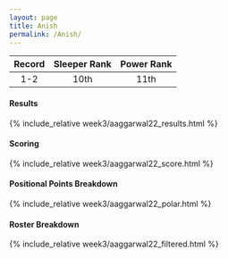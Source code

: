 ```yaml
---
layout: page
title: Anish
permalink: /Anish/
---
```


Record | Sleeper Rank | Power Rank               
:--: | :--: | :--:
1-2 | 10th | 11th   

#### Results
{% include_relative week3/aaggarwal22_results.html %}

#### Scoring
{% include_relative week3/aaggarwal22_score.html %}

#### Positional Points Breakdown
{% include_relative week3/aaggarwal22_polar.html %}

#### Roster Breakdown
{% include_relative week3/aaggarwal22_filtered.html %}
